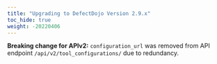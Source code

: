 ```yaml
---
title: "Upgrading to DefectDojo Version 2.9.x"
toc_hide: true
weight: -20220406
---
```

**Breaking change for APIv2:** `configuration_url` was removed from API endpoint `/api/v2/tool_configurations/` due to redundancy.

